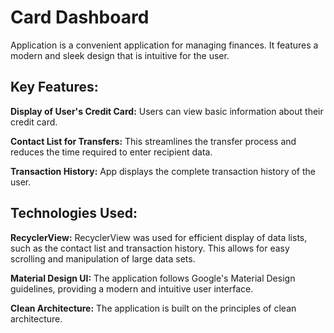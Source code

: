# Card Dashboard 

Application is a convenient application for managing finances. It features a modern and sleek design that is intuitive for the user.

## Key Features:

**Display of User's Credit Card:** Users can view basic information about their credit card.

**Contact List for Transfers:** This streamlines the transfer process and reduces the time required to enter recipient data.

**Transaction History:** App displays the complete transaction history of the user. 


## Technologies Used:

**RecyclerView:** RecyclerView was used for efficient display of data lists, such as the contact list and transaction history. This allows for easy scrolling and manipulation of large data sets.

**Material Design UI:** The application follows Google's Material Design guidelines, providing a modern and intuitive user interface.

**Clean Architecture:** The application is built on the principles of clean architecture.





